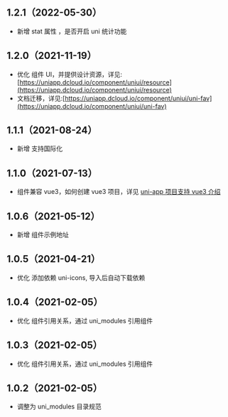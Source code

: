 ## 1.2.1（2022-05-30）

- 新增 stat 属性 ，是否开启 uni 统计功能

## 1.2.0（2021-11-19）

- 优化 组件 UI，并提供设计资源，详见:[https://uniapp.dcloud.io/component/uniui/resource](https://uniapp.dcloud.io/component/uniui/resource)
- 文档迁移，详见:[https://uniapp.dcloud.io/component/uniui/uni-fav](https://uniapp.dcloud.io/component/uniui/uni-fav)

## 1.1.1（2021-08-24）

- 新增 支持国际化

## 1.1.0（2021-07-13）

- 组件兼容 vue3，如何创建 vue3 项目，详见 [uni-app 项目支持 vue3 介绍](https://ask.dcloud.net.cn/article/37834)

## 1.0.6（2021-05-12）

- 新增 组件示例地址

## 1.0.5（2021-04-21）

- 优化 添加依赖 uni-icons, 导入后自动下载依赖

## 1.0.4（2021-02-05）

- 优化 组件引用关系，通过 uni_modules 引用组件

## 1.0.3（2021-02-05）

- 优化 组件引用关系，通过 uni_modules 引用组件

## 1.0.2（2021-02-05）

- 调整为 uni_modules 目录规范
